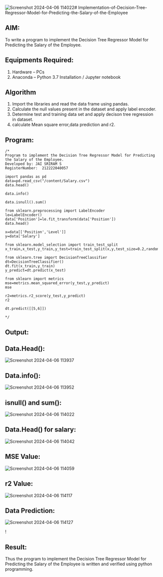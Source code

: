 ![Screenshot 2024-04-06 114022](https://github.com/Jaisriram28/Implementation-of-Decision-Tree-Regressor-Model-for-Predicting-the-Salary-of-the-Employee/assets/122092094/15d84cb9-4212-45cf-a4a7-2429549d8588)# Implementation-of-Decision-Tree-Regressor-Model-for-Predicting-the-Salary-of-the-Employee

## AIM:
To write a program to implement the Decision Tree Regressor Model for Predicting the Salary of the Employee.

## Equipments Required:
1. Hardware – PCs
2. Anaconda – Python 3.7 Installation / Jupyter notebook

## Algorithm
1. Import the libraries and read the data frame using pandas.
2. Calculate the null values present in the dataset and apply label encoder.
3. Determine test and training data set and apply decison tree regression in dataset.
4. calculate Mean square error,data prediction and r2.

## Program:
```
/*
Program to implement the Decision Tree Regressor Model for Predicting the Salary of the Employee.
Developed by: JAI SRIRAM S
RegisterNumber:  212222040057

import pandas as pd
data=pd.read_csv("/content/Salary.csv")
data.head()

data.info()

data.isnull().sum()

from sklearn.preprocessing import LabelEncoder
le=LabelEncoder()
data['Position']=le.fit_transform(data['Position'])
data.head()

x=data[['Position','Level']]
y=data['Salary']

from sklearn.model_selection import train_test_split
x_train,x_test,y_train,y_test=train_test_split(x,y,test_size=0.2,random_state=2)

from sklearn.tree import DecisionTreeClassifier
dt=DecisionTreeClassifier()
dt.fit(x_train,y_train)
y_predict=dt.predict(x_test)

from sklearn import metrics
mse=metrics.mean_squared_error(y_test,y_predict)
mse

r2=metrics.r2_score(y_test,y_predict)
r2

dt.predict([[5,6]])

*/
```

## Output:


## Data.Head():


![Screenshot 2024-04-06 113937](https://github.com/Jaisriram28/Implementation-of-Decision-Tree-Regressor-Model-for-Predicting-the-Salary-of-the-Employee/assets/122092094/a3163e7a-efe0-48af-887a-2ff123abaa19)



## Data.info():

![Screenshot 2024-04-06 113952](https://github.com/Jaisriram28/Implementation-of-Decision-Tree-Regressor-Model-for-Predicting-the-Salary-of-the-Employee/assets/122092094/0164c53b-24ab-491f-98e0-f9352de0454f)


## isnull() and sum():


![Screenshot 2024-04-06 114022](https://github.com/Jaisriram28/Implementation-of-Decision-Tree-Regressor-Model-for-Predicting-the-Salary-of-the-Employee/assets/122092094/1aaa1763-e89e-43a2-a935-1a80f66b33af)




## Data.Head() for salary:


![Screenshot 2024-04-06 114042](https://github.com/Jaisriram28/Implementation-of-Decision-Tree-Regressor-Model-for-Predicting-the-Salary-of-the-Employee/assets/122092094/c09424a4-29f4-4097-8efb-e76c01fa22c7)


## MSE Value:

![Screenshot 2024-04-06 114059](https://github.com/Jaisriram28/Implementation-of-Decision-Tree-Regressor-Model-for-Predicting-the-Salary-of-the-Employee/assets/122092094/a29a5092-e203-40fa-9e06-b58557dcd332)





## r2 Value:



![Screenshot 2024-04-06 114117](https://github.com/Jaisriram28/Implementation-of-Decision-Tree-Regressor-Model-for-Predicting-the-Salary-of-the-Employee/assets/122092094/2d8e2f2b-8a51-467e-9e37-4bbb7eb20a3f)


## Data Prediction:
![Screenshot 2024-04-06 114127](https://github.com/Jaisriram28/Implementation-of-Decision-Tree-Regressor-Model-for-Predicting-the-Salary-of-the-Employee/assets/122092094/2f8a1174-c705-493d-811c-256b2089bfcf)

!
## Result:
Thus the program to implement the Decision Tree Regressor Model for Predicting the Salary of the Employee is written and verified using python programming.
